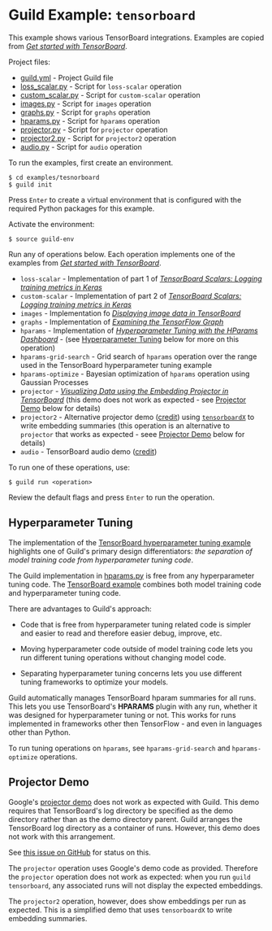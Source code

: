 # Guild Example: `tensorboard`

This example shows various TensorBoard integrations. Examples are
copied from [*Get started with
TensorBoard*](https://www.tensorflow.org/tensorboard/get_started).

Project files:

- [guild.yml](guild.yml) - Project Guild file
- [loss_scalar.py](loss_scalar.py) - Script for `loss-scalar` operation
- [custom_scalar.py](custom_scalar.py) - Script for `custom-scalar` operation
- [images.py](images.py) - Script for `images` operation
- [graphs.py](graphs.py) - Script for `graphs` operation
- [hparams.py](hparams.py) - Script for `hparams` operation
- [projector.py](projector.py) - Script for `projector` operation
- [projector2.py](projector2.py) - Script for `projector2` operation
- [audio.py](audio.py) - Script for `audio` operation

To run the examples, first create an environment.

    $ cd examples/tesnorboard
    $ guild init

Press `Enter` to create a virtual environment that is configured with
the required Python packages for this example.

Activate the environment:

    $ source guild-env

Run any of operations below. Each operation implements one of the
examples from [*Get started with
TensorBoard*](https://www.tensorflow.org/tensorboard/get_started).

- `loss-scalar` - Implementation of part 1 of [*TensorBoard Scalars:
  Logging training metrics in
  Keras*](https://www.tensorflow.org/tensorboard/scalars_and_keras)
- `custom-scalar` - Implementation of part 2 of [*TensorBoard Scalars:
  Logging training metrics in
  Keras*](https://www.tensorflow.org/tensorboard/scalars_and_keras)
- `images` - Implementation fo [*Displaying image data in
  TensorBoard*](https://www.tensorflow.org/tensorboard/image_summaries)
- `graphs` - Implementation of [*Examining the TensorFlow
  Graph*](https://www.tensorflow.org/tensorboard/graphs)
- `hparams` - Implementation of [*Hyperparameter Tuning with the
  HParams
  Dashboard*](https://www.tensorflow.org/tensorboard/hyperparameter_tuning_with_hparams) -
  (see [Hyperparameter Tuning](#hyperparameter-tuning) below for more
  on this operation)
- `hparams-grid-search` - Grid search of `hparams` operation over the
  range used in the TensorBoard hyperparameter tuning example
- `hparams-optimize` - Bayesian optimization of `hparams` operation
  using Gaussian Processes
- `projector` - [*Visualizing Data using the Embedding Projector in
  TensorBoard*](https://www.tensorflow.org/tensorboard/tensorboard_projector_plugin)
  (this demo does not work as expected - see [Projector
  Demo](#projector-demo) below for details)
- `projector2` - Alternative projector demo
  ([credit](https://stackoverflow.com/a/41177133/5854947)) using
  [`tensorboardX`](https://github.com/lanpa/tensorboardX) to write
  embedding summaries (this operation is an alternative to `projector`
  that works as expected - seee [Projector Demo](#projector-demo)
  below for details)
- `audio` - TensorBoard audio demo
  ([credit](https://github.com/tensorflow/tensorboard/blob/master/tensorboard/plugins/audio/audio_demo.py))

To run one of these operations, use:

    $ guild run <operation>

Review the default flags and press `Enter` to run the operation.

## Hyperparameter Tuning

The implementation of the [TensorBoard hyperparameter tuning
example](https://www.tensorflow.org/tensorboard/hyperparameter_tuning_with_hparams)
highlights one of Guild's primary design differentiators: *the
separation of model training code from hyperparameter tuning code*.

The Guild implementation in [hparams.py](hparams.py) is free from any
hyperparameter tuning code. The [TensorBoard
example](https://github.com/tensorflow/tensorboard/blob/master/docs/hyperparameter_tuning_with_hparams.ipynb)
combines both model training code and hyperparameter tuning code.

There are advantages to Guild's approach:

- Code that is free from hyperparameter tuning related code is simpler
  and easier to read and therefore easier debug, improve, etc.

- Moving hyperparameter code outside of model training code lets you
  run different tuning operations without changing model code.

- Separating hyperparameter tuning concerns lets you use different
  tuning frameworks to optimize your models.

Guild automatically manages TensorBoard hparam summaries for all
runs. This lets you use TensorBoard's **HPARAMS** plugin with any run,
whether it was designed for hyperparameter tuning or not. This works
for runs implemented in frameworks other then TensorFlow - and even in
languages other than Python.

To run tuning operations on `hparams`, see `hparams-grid-search` and
`hparams-optimize` operations.

## Projector Demo

Google's [projector
demo](https://www.tensorflow.org/tensorboard/tensorboard_projector_plugin)
does not work as expected with Guild. This demo requires that
TensorBoard's log directory be specified as the demo directory rather
than as the demo directory parent. Guild arranges the TensorBoard log
directory as a container of runs. However, this demo does not work
with this arrangement.

See [this issue on
GitHub](https://github.com/tensorflow/tensorboard/issues/3629) for
status on this.

The `projector` operation uses Google's demo code as
provided. Therefore the `projector` operation does not work as
expected: when you run `guild tensorboard`, any associated runs will
not display the expected embeddings.

The `projector2` operation, however, does show embeddings per run as
expected. This is a simplified demo that uses `tensorboardX` to write
embedding summaries.
